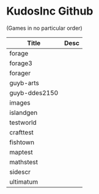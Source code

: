 # KudosInc Github

(Games in no particular order)

| Title | Desc |
| --- | --- |
| forage |  |
| forage3 |  |
| forager |  |
| guyb-arts |  |
| guyb-ddes2150 |  |
| images |  |
| islandgen |  |
| testworld |  |
| crafttest |  |
| fishtown |  |
| maptest |  |
| mathstest |  |
| sidescr |  |
| ultimatum |  |
